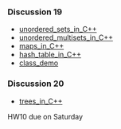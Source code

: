 ### Discussion 19 
- [unordered_sets_in_C++](https://github.com/nikunjsanghai/Intermediate_Programming_Cplusplus/blob/main/Week10/unordered_set_in_STL.md)
- [unordered_multisets_in_C++](https://github.com/nikunjsanghai/Intermediate_Programming_Cplusplus/blob/main/Week10/unordered_multiset_in_STL.md)
- [maps_in_C++](https://github.com/nikunjsanghai/Intermediate_Programming_Cplusplus/blob/main/Week10/Map_in_STL.md)
- [hash_table_in_C++]()
- [class_demo]()
### Discussion 20
- [trees_in_C++](https://github.com/nikunjsanghai/Intermediate_Programming_Cplusplus/blob/main/Week10/binary_seach_tree.md)


HW10 due on Saturday 
